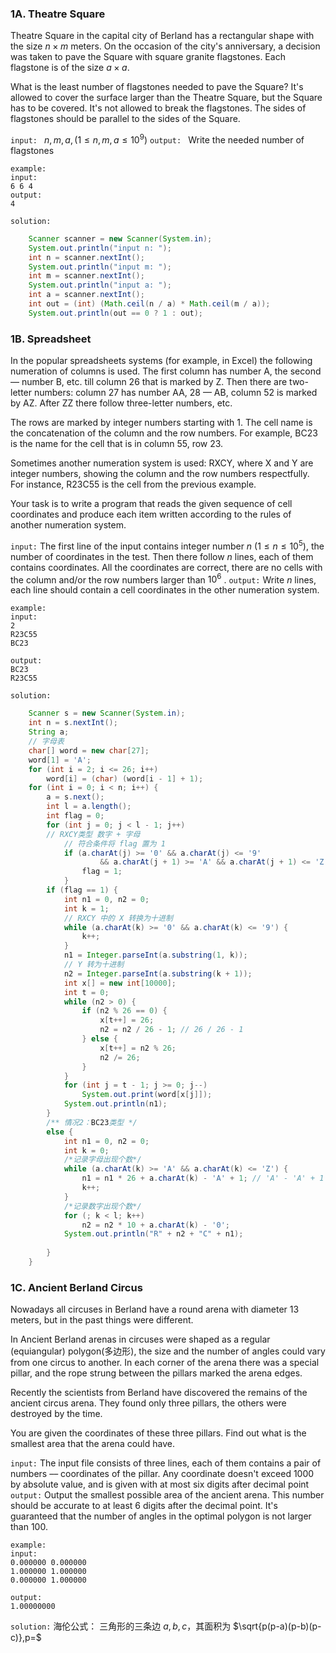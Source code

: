 ### 1A. Theatre Square

Theatre Square in the capital city of Berland has a rectangular shape with the size $n \times m$ meters. On the occasion of the city's anniversary, a decision was taken to pave the Square with square granite flagstones. Each flagstone is of the size $a \times a$.

What is the least number of flagstones needed to pave the Square? It's allowed to cover the surface larger than the Theatre Square, but the Square has to be covered. It's not allowed to break the flagstones. The sides of flagstones should be parallel to the sides of the Square.

`input: ` $n, m, a,(1 \leq n, m, a \leq 10^9)$
`output: ` Write the needed number of flagstones
```
example:
input:
6 6 4
output:
4
```

`solution:`
```java
	Scanner scanner = new Scanner(System.in);  
	System.out.println("input n: ");  
	int n = scanner.nextInt();  
	System.out.println("input m: ");  
	int m = scanner.nextInt();  
	System.out.println("input a: ");  
	int a = scanner.nextInt();  
	int out = (int) (Math.ceil(n / a) * Math.ceil(m / a));  
	System.out.println(out == 0 ? 1 : out);
```

### 1B. Spreadsheet

In the popular spreadsheets systems (for example, in Excel) the following numeration of columns is used. The first column has number A, the second — number B, etc. till column 26 that is marked by Z. Then there are two-letter numbers: column 27 has number AA, 28 — AB, column 52 is marked by AZ. After ZZ there follow three-letter numbers, etc.

The rows are marked by integer numbers starting with 1. The cell name is the concatenation of the column and the row numbers. For example, BC23 is the name for the cell that is in column 55, row 23.

Sometimes another numeration system is used: RXCY, where X and Y are integer numbers, showing the column and the row numbers respectfully. For instance, R23C55 is the cell from the previous example.

Your task is to write a program that reads the given sequence of cell coordinates and produce each item written according to the rules of another numeration system.

`input:` 
The first line of the input contains integer number $n\:(1 \leq n \leq 10^5)$, the number of coordinates in the test. Then there follow $n$ lines, each of them contains coordinates. All the coordinates are correct, there are no cells with the column and/or the row numbers larger than $10^6$ .
`output:`
Write $n$ lines, each line should contain a cell coordinates in the other numeration system.
```
example:
input:
2
R23C55
BC23

output:
BC23
R23C55
```

`solution:`
```java
    Scanner s = new Scanner(System.in);  
    int n = s.nextInt();  
    String a;  
    // 字母表  
    char[] word = new char[27];  
    word[1] = 'A';  
    for (int i = 2; i <= 26; i++)  
        word[i] = (char) (word[i - 1] + 1);  
    for (int i = 0; i < n; i++) {  
        a = s.next();  
        int l = a.length();  
        int flag = 0;  
        for (int j = 0; j < l - 1; j++)  
        // RXCY类型 数字 + 字母  
            // 符合条件将 flag 置为 1            
            if (a.charAt(j) >= '0' && a.charAt(j) <= '9'  
                    && a.charAt(j + 1) >= 'A' && a.charAt(j + 1) <= 'Z') {  
                flag = 1;  
            }  
        if (flag == 1) {  
            int n1 = 0, n2 = 0;  
            int k = 1;  
            // RXCY 中的 X 转换为十进制  
            while (a.charAt(k) >= '0' && a.charAt(k) <= '9') {  
                k++;  
            }  
            n1 = Integer.parseInt(a.substring(1, k));  
            // Y 转为十进制  
            n2 = Integer.parseInt(a.substring(k + 1));  
            int x[] = new int[10000];  
            int t = 0;  
            while (n2 > 0) {  
                if (n2 % 26 == 0) {  
                    x[t++] = 26;  
                    n2 = n2 / 26 - 1; // 26 / 26 - 1  
                } else {  
                    x[t++] = n2 % 26;  
                    n2 /= 26;  
                }  
            }  
            for (int j = t - 1; j >= 0; j--)  
                System.out.print(word[x[j]]);  
            System.out.println(n1);  
        }  
        /** 情况2：BC23类型 */  
        else {  
            int n1 = 0, n2 = 0;  
            int k = 0;  
            /*记录字母出现个数*/  
            while (a.charAt(k) >= 'A' && a.charAt(k) <= 'Z') {  
                n1 = n1 * 26 + a.charAt(k) - 'A' + 1; // 'A' - 'A' + 1 = 1  
                k++;  
            }  
            /*记录数字出现个数*/  
            for (; k < l; k++)  
                n2 = n2 * 10 + a.charAt(k) - '0';  
            System.out.println("R" + n2 + "C" + n1);  
  
        }  
    }  
```
### 1C. Ancient Berland Circus

Nowadays all circuses in Berland have a round arena with diameter 13 meters, but in the past things were different.

In Ancient Berland arenas in circuses were shaped as a regular (equiangular) polygon(多边形), the size and the number of angles could vary from one circus to another. In each corner of the arena there was a special pillar, and the rope strung between the pillars marked the arena edges.

Recently the scientists from Berland have discovered the remains of the ancient circus arena. They found only three pillars, the others were destroyed by the time.

You are given the coordinates of these three pillars. Find out what is the smallest area that the arena could have.

`input:`
The input file consists of three lines, each of them contains a pair of numbers –– coordinates of the pillar. Any coordinate doesn't exceed 1000 by absolute value, and is given with at most six digits after decimal point
`output:`
Output the smallest possible area of the ancient arena. This number should be accurate to at least 6 digits after the decimal point. It's guaranteed that the number of angles in the optimal polygon is not larger than 100.
```
example:
input:
0.000000 0.000000  
1.000000 1.000000  
0.000000 1.000000

output:
1.00000000
```
`solution:`
海伦公式：
	三角形的三条边 $a,b,c$，其面积为 $\sqrt{p(p-a)(p-b)(p-c)},p=$
